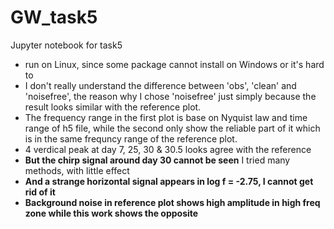 # GW_task5
Jupyter notebook for task5

- run on Linux, since some package cannot install on Windows or it's hard to
- I don't really understand the difference between 'obs', 'clean' and 'noisefree', the reason why I chose 'noisefree' just simply because the result looks similar with the reference plot.
- The frequency range in the first plot is base on Nyquist law and time range of h5 file, while the second only show the reliable part of it which is in the same frequncy range of the reference plot.
- 4 verdical peak at day 7, 25, 30 & 30.5 looks agree with the reference
- **But the chirp signal around day 30 cannot be seen** I tried many methods, with little effect
- **And a strange horizontal signal appears in log f = -2.75, I cannot get rid of it**
- **Background noise in reference plot shows high amplitude in high freq zone while this work shows the opposite**
